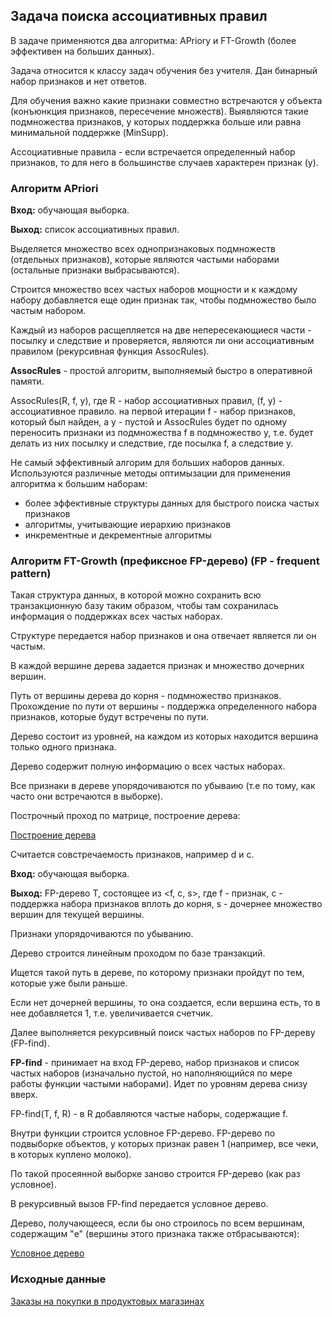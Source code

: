 ## Задача поиска ассоциативных правил

В задаче применяются два алгоритма: APriory и FT-Growth (более эффективен на больших данных).

Задача относится к классу задач обучения без учителя. Дан бинарный набор признаков и нет ответов.

Для обучения важно какие признаки совместно встречаются у объекта (конъюнкция признаков, пересечение множеств). Выявляются такие подмножества признаков, у которых поддержка больше или равна минимальной поддержке (MinSupp).

Ассоциативные правила -  если встречается определенный набор признаков, то для него в большинстве случаев характерен признак (y). 

### Алгоритм APriori

<b>Вход:</b> обучающая выборка.

<b>Выход:</b> список ассоциативных правил.

Выделяется множество всех однопризнаковых подмножеств (отдельных признаков), которые являются частыми наборами (остальные признаки выбрасываются).

Строится множество всех частых наборов мощности и к каждому набору добавляется еще один признак так, чтобы подмножество было частым набором.

Каждый из наборов расщепляется на две непересекающиеся части - посылку и следствие и проверяется, являются ли они ассоциативным правилом (рекурсивная функция AssocRules).

<b>AssocRules</b> - простой алгоритм, выполняемый быстро в оперативной памяти. 

AssocRules(R, f, y), где R - набор ассоциативных правил, (f, y) - ассоциативное правило. на первой итерации f - набор признаков, который был найден, а y - пустой и AssocRules будет по одному переносить признаки из подмножества f в подмножество y, т.е. будет делать из них посылку и следствие, где посылка f, а следствие y.

Не самый эффективный алгорим для больших наборов данных. Используются различные методы оптимызации для применения алгоритма к большим наборам:

- более эффективные структуры данных для быстрого поиска частых признаков
- алгоритмы, учитывающие иерархию признаков
- инкрементные и декрементные алгоритмы

### Алгоритм FT-Growth (префиксное FP-дерево) (FP - frequent pattern)

Такая структура данных, в которой можно сохранить всю транзакционную базу таким образом, чтобы там сохранилась информация о поддержках всех частых наборах.

Структуре передается набор признаков и она отвечает является ли он частым.

В каждой вершине дерева задается признак и множество дочерних вершин.

Путь от вершины дерева до корня - подмножество признаков. Прохождение по пути от вершины - поддержка определенного набора признаков, которые будут встречены по пути. 

Дерево состоит из уровней, на каждом из которых находится вершина только одного признака.

Дерево содержит полную информацию о всех частых наборах.

Все признаки в дереве упорядочиваются по убываию (т.е по тому, как часто они встречаются в выборке).

Построчный проход по матрице, построение дерева:

[Построение дерева](/img/tree.jpeg)

Считается совстречаемость признаков, например d и с.

<b>Вход:</b> обучающая выборка.

<b>Выход:</b> FP-дерево T, состоящее из <f, c, s>, где f - признак, c - поддержка набора признаков вплоть до корня, s - дочернее множество вершин для текущей вершины.

Признаки упорядочиваются по убыванию.

Дерево строится линейным проходом по базе транзакций.

Ищется такой путь в дереве, по которому признаки пройдут по тем, которые уже были раньше.

Если нет дочерней вершины, то она создается, если вершина есть, то в нее добавляется 1, т.е. увеличивается счетчик.

Далее выполняется рекурсивный поиск частых наборов по FP-дереву (FP-find).

<b>FP-find</b> - принимает на вход FP-дерево, набор признаков и список частых наборов (изначально пустой, но наполняющийся по мере работы функции частыми наборами). Идет по уровням дерева снизу вверх.

FP-find(T, f, R) - в R добавляются частые наборы, содержащие f.

Внутри функции строится условное FP-дерево. FP-дерево по подвыборке объектов, у которых признак равен 1 (например, все чеки, в которых куплено молоко).

По такой просеянной выборке заново строится FP-дерево (как раз условное).

В рекурсивный вызов FP-find передается условное дерево.

Дерево, получающееся, если бы оно строилось по всем вершинам, содержащим "e" (вершины этого признака также отбрасываются):

[Условное дерево](/img/conditional_tree.png)

### Исходные данные

[Заказы на покупки в продуктовых магазинах](https://www.kaggle.com/datasets/heeraldedhia/groceries-dataset?resource=download&select=Groceries_dataset.csv)
